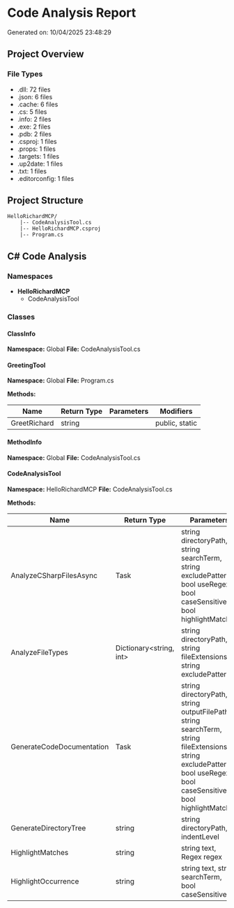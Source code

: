 # Code Analysis Report
Generated on: 10/04/2025 23:48:29

## Project Overview

### File Types

- .dll: 72 files
- .json: 6 files
- .cache: 6 files
- .cs: 5 files
- .info: 2 files
- .exe: 2 files
- .pdb: 2 files
- .csproj: 1 files
- .props: 1 files
- .targets: 1 files
- .up2date: 1 files
- .txt: 1 files
- .editorconfig: 1 files

## Project Structure

```
HelloRichardMCP/
    |-- CodeAnalysisTool.cs
    |-- HelloRichardMCP.csproj
    |-- Program.cs

```

## C# Code Analysis

### Namespaces

- **HelloRichardMCP**
  - CodeAnalysisTool

### Classes

#### ClassInfo

**Namespace:** Global
**File:** CodeAnalysisTool.cs

#### GreetingTool

**Namespace:** Global
**File:** Program.cs

**Methods:**

| Name | Return Type | Parameters | Modifiers |
|------|-------------|------------|-----------|
| GreetRichard | string |  | public, static |

#### MethodInfo

**Namespace:** Global
**File:** CodeAnalysisTool.cs

#### CodeAnalysisTool

**Namespace:** HelloRichardMCP
**File:** CodeAnalysisTool.cs

**Methods:**

| Name | Return Type | Parameters | Modifiers |
|------|-------------|------------|-----------|
| AnalyzeCSharpFilesAsync | Task<string> | string directoryPath, string searchTerm, string excludePattern, bool useRegex, bool caseSensitive, bool highlightMatches |  |
| AnalyzeFileTypes | Dictionary<string, int> | string directoryPath, string fileExtensions, string excludePattern |  |
| GenerateCodeDocumentation | Task<string> | string directoryPath, string outputFilePath, string searchTerm, string fileExtensions, string excludePattern, bool useRegex, bool caseSensitive, bool highlightMatches | public |
| GenerateDirectoryTree | string | string directoryPath, int indentLevel |  |
| HighlightMatches | string | string text, Regex regex |  |
| HighlightOccurrence | string | string text, string searchTerm, bool caseSensitive |  |

